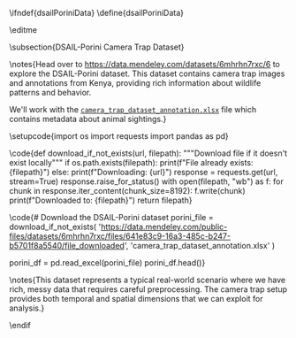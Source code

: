 \ifndef{dsailPoriniData}
\define{dsailPoriniData}

\editme

\subsection{DSAIL-Porini Camera Trap Dataset}

\notes{Head over to https://data.mendeley.com/datasets/6mhrhn7rxc/6 to explore the DSAIL-Porini dataset. This dataset contains camera trap images and annotations from Kenya, providing rich information about wildlife patterns and behavior.

We'll work with the [`camera_trap_dataset_annotation.xlsx`](https://data.mendeley.com/public-files/datasets/6mhrhn7rxc/files/641e83c9-16a3-485c-b247-b5701f8a5540/file_downloaded) file which contains metadata about animal sightings.}

\setupcode{import os
import requests
import pandas as pd}

\code{def download_if_not_exists(url, filepath):
    """Download file if it doesn't exist locally"""
    if os.path.exists(filepath):
        print(f"File already exists: {filepath}")
    else:
        print(f"Downloading: {url}")
        response = requests.get(url, stream=True)
        response.raise_for_status()
        with open(filepath, "wb") as f:
            for chunk in response.iter_content(chunk_size=8192):
                f.write(chunk)
        print(f"Downloaded to: {filepath}")
    return filepath}

\code{# Download the DSAIL-Porini dataset
porini_file = download_if_not_exists(
    'https://data.mendeley.com/public-files/datasets/6mhrhn7rxc/files/641e83c9-16a3-485c-b247-b5701f8a5540/file_downloaded', 
    'camera_trap_dataset_annotation.xlsx'
)

porini_df = pd.read_excel(porini_file)
porini_df.head()}

\notes{This dataset represents a typical real-world scenario where we have rich, messy data that requires careful preprocessing. The camera trap setup provides both temporal and spatial dimensions that we can exploit for analysis.}

\endif



